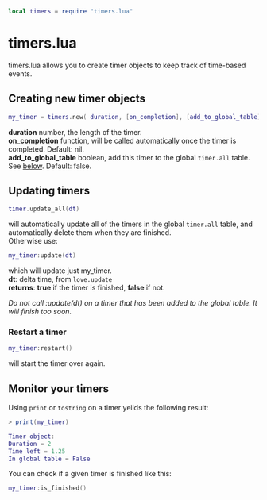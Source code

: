 
```lua
local timers = require "timers.lua"
```

# timers.lua
timers.lua allows you to create timer objects to keep track of time-based events.

## Creating new timer objects

```lua
my_timer = timers.new( duration, [on_completion], [add_to_global_table] )
```
__duration__ number, the length of the timer.  
__on_completion__ function, will be called automatically once the timer is completed. Default: nil.  
__add_to_global_table__ boolean, add this timer to the global `timer.all` table. See  [below](https://github.com/jdillonh/love2d-libs/blob/master/timers/README.md#updating-timers). Default: false.

## Updating timers
```lua
timer.update_all(dt)
```
will automatically update all of the timers in the global `timer.all` table, and automatically delete 
them when they are finished.  
Otherwise use:  
```lua 
my_timer:update(dt)
```
which will update just my_timer.  
__dt__: delta time, from ```love.update```   
__returns__: __true__ if the timer is finished, __false__ if not.  
  
_Do not call :update(dt) on a timer that has been added to the global table. It will finish too soon._  

### Restart a timer
```lua
my_timer:restart()
```
will start the timer over again.

## Monitor your timers
Using `print` or `tostring` on a timer yeilds the following result:
```lua
> print(my_timer) 

Timer object:
Duration = 2
Time left = 1.25
In global table = False
```  
You can check if a given timer is finished like this:
```lua
my_timer:is_finished()
```


